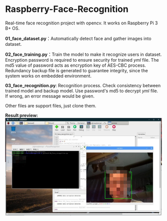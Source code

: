 # Raspberry-Face-Recognition
Real-time face recognition project with opencv. It works on Raspberry Pi 3 B+ OS.

**01_face_dataset.py**：Automatically detect face and gather images into dataset.  

**02_face_training.py**：Train the model to make it recognize users in dataset. Encryption password is required to ensure security for     trained *yml* file. The md5 value of password acts as encryption key of AES-CBC process. Redundancy backup file is generated to guarantee integrity, since the system works on embedded environment.  

**03_face_recognition.py**: Recognition process. Check consistency between trained model and backup model. Use password's md5 to decrypt *yml* file. If wrong, an error message would be given.  

Other files are support files, just clone them.

**Result preview:**
![avatar](https://github.com/EpicTardis/Raspberry-Face-Recognition/blob/master/Result%20preview.jpg)
